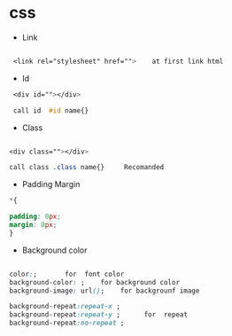 # css

- Link
 ```css

  <link rel="stylesheet" href="">    at first link html

```

- Id
 ```css
  <div id=""></div>

  call id  #id name{}

```

- Class
```css

<div class=""></div>

call class .class name{}     Recomanded

```
- Padding Margin
 ```css
*{

padding: 0px;
margin: 0px;
}
```

- Background color
```css

color:;       for  font color
background-color: ;    for background color
background-image: url();    for backgrounf image

background-repeat:repeat-x ;
background-repeat:repeat-y ;      for  repeat 
background-repeat:no-repeat ;



```

